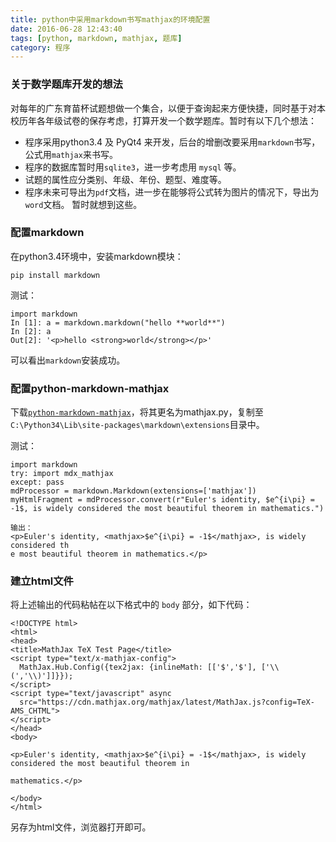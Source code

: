 ```yaml
---
title: python中采用markdown书写mathjax的环境配置
date: 2016-06-28 12:43:40
tags: [python, markdown, mathjax, 题库]
category: 程序
---
```

### 关于数学题库开发的想法
对每年的广东育苗杯试题想做一个集合，以便于查询起来方便快捷，同时基于对本校历年各年级试卷的保存考虑，打算开发一个数学题库。暂时有以下几个想法：
<!-- more -->

* 程序采用python3.4 及 PyQt4 来开发，后台的增删改要采用`markdown`书写，公式用`mathjax`来书写。
* 程序的数据库暂时用`sqlite3`，进一步考虑用 `mysql` 等。
* 试题的属性应分类别、年级、年份、题型、难度等。
* 程序未来可导出为`pdf`文档，进一步在能够将公式转为图片的情况下，导出为`word`文档。
暂时就想到这些。

### 配置markdown
在python3.4环境中，安装markdown模块：
```
pip install markdown
```
测试：
```
import markdown
In [1]: a = markdown.markdown("hello **world**")
In [2]: a
Out[2]: '<p>hello <strong>world</strong></p>'
```
可以看出`markdown`安装成功。

### 配置python-markdown-mathjax
下载[`python-markdown-mathjax`](https://github.com/mayoff/python-markdown-mathjax)，将其更名为mathjax.py，复制至`C:\Python34\Lib\site-packages\markdown\extensions`目录中。

测试：
```
import markdown
try: import mdx_mathjax
except: pass
mdProcessor = markdown.Markdown(extensions=['mathjax'])
myHtmlFragment = mdProcessor.convert(r"Euler's identity, $e^{i\pi} = -1$, is widely considered the most beautiful theorem in mathematics.")

输出：
<p>Euler's identity, <mathjax>$e^{i\pi} = -1$</mathjax>, is widely considered th
e most beautiful theorem in mathematics.</p>
```

### 建立html文件
将上述输出的代码粘帖在以下格式中的 `body` 部分，如下代码：
```
<!DOCTYPE html>
<html>
<head>
<title>MathJax TeX Test Page</title>
<script type="text/x-mathjax-config">
  MathJax.Hub.Config({tex2jax: {inlineMath: [['$','$'], ['\\(','\\)']]}});
</script>
<script type="text/javascript" async
  src="https://cdn.mathjax.org/mathjax/latest/MathJax.js?config=TeX-AMS_CHTML">
</script>
</head>
<body>

<p>Euler's identity, <mathjax>$e^{i\pi} = -1$</mathjax>, is widely considered the most beautiful theorem in

mathematics.</p>

</body>
</html>
```
另存为html文件，浏览器打开即可。
